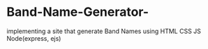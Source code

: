 # Band-Name-Generator-
implementing a site that generate Band Names using HTML CSS JS Node(express, ejs)
